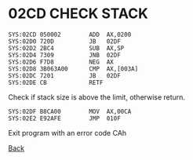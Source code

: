 # 02CD CHECK STACK

```
SYS:02CD 050002        ADD	AX,0200
SYS:02D0 720D          JB	02DF
SYS:02D2 2BC4          SUB	AX,SP
SYS:02D4 7309          JNB	02DF
SYS:02D6 F7D8          NEG	AX
SYS:02D8 3B063A00      CMP	AX,[003A]
SYS:02DC 7201          JB	02DF
SYS:02DE CB            RETF
```

Check if stack size is above the limit, otherwise return.

```
SYS:02DF B8CA00        MOV	AX,00CA
SYS:02E2 E92AFE        JMP	010F
```

Exit program with an error code CAh

[Back](README.md)
